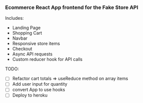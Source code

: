 ### Ecommerce React App frontend for the Fake Store API 

Includes:
* Landing Page
* Shopping Cart
* Navbar
* Responsive store items
* Checkout
* Async API requests
* Custom reducer hook for API calls


TODO: 
- [ ] Refactor cart totals => useReduce method on array items
- [ ] Add user input for quantity
- [ ] convert App to use hooks
- [ ] Deploy to heroku
